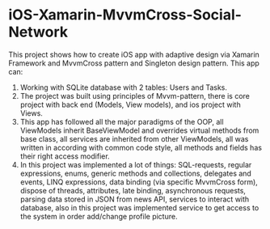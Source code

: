 # iOS-Xamarin-MvvmCross-Social-Network
This project shows how to create iOS app with adaptive design via Xamarin Framework and MvvmCross pattern and Singleton design pattern.
This app can:
1. Working with SQLite database with 2 tables: Users and Tasks.  
2. The project was built using principles of Mvvm-pattern, there is core project with back end (Models, View models), and ios project with    Views.
3. This app has followed all the major paradigms of the OOP, all ViewModels inherit BaseViewModel and overrides virtual methods from base 
   class, all services are inherited from other ViewModels, all was written in according with common code style, all methods and fields      has their right access modifier.
4. In this project was implemented a lot of things: SQL-requests, regular expressions, enums, generic methods and collections,
   delegates and events, LINQ expressions, data binding (via specific MvvmCross form), dispose of threads, attributes, late binding, asynchronous requests, parsing data stored in JSON from news API, services to interact with database, also in this project was 
   implemented service to get access to the system in order add/change profile picture.
